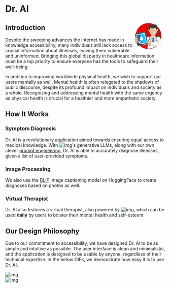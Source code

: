 # Dr. AI
<img src="./static/favicon.png" width="100" align="right">

## Introduction
Despite the sweeping advances the internet has made in knowledge accessibility, many individuals still lack access to crucial information about illnesses, leaving them vulnerable and uninformed. Bridging this global disparity in healthcare information must be a top priority to ensure everyone has the tools to safeguard their well-being.

In addition to improving worldwide physical health, we wish to support our users mentally as well. Mental health is often relegated to the shadows of public discourse, despite its profound impact on individuals and society as a whole. Recognizing and addressing mental health with the same urgency as physical health is crucial for a healthier and more empathetic society.
## How It Works
### Symptom Diagnosis
Dr. AI is a revolutionary application aimed towards ensuring equal access to medical knowledge.
With ![img](https://cdn.sanity.io/images/rjtqmwfu/production/ae020d94b599cc453cc09ebc80be06d35d953c23-102x18.svg)'s generative LLMs, along with our own clever [prompt engineering](https://www.promptingguide.ai/), Dr. AI is able to accurately diagnose illnesses, given a list of user-provided symptoms.

### Image Processing
We also use the [BLIP](https://huggingface.co/Salesforce/blip-image-captioning-base) image captioning model on HuggingFace to create diagnoses based on photos as well.

### Virtual Therapist
Dr. AI also features a virtual therapist, also powered by ![img](https://cdn.sanity.io/images/rjtqmwfu/production/ae020d94b599cc453cc09ebc80be06d35d953c23-102x18.svg), which can be used **daily** by users to bolster their mental health and self-esteem.
## Our Design Philosophy

Due to our commitment to accessibility, we have designed Dr. AI to be as simple and intuitive as possible. The user interface is clean and minimalistic, and the application is designed to be usable by anyone, regardless of their technical expertise. In the below GIFs, we demonstrate how easy it is to use Dr. AI.
<div class="row">
  <div class="column">
    <img src="https://i.imgur.com/CgI5tO7.gif" alt="img", width="400">
  </div>
  <div class="column">
    <img src="https://i.imgur.com/eAgmZH3.gif" alt="img" width="400">
  </div>
</div>